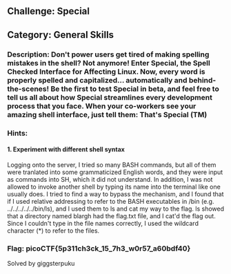 ## Challenge: Special

## Category: General Skills

### Description: Don't power users get tired of making spelling mistakes in the shell? Not anymore! Enter Special, the Spell Checked Interface for Affecting Linux. Now, every word is properly spelled and capitalized... automatically and behind-the-scenes! Be the first to test Special in beta, and feel free to tell us all about how Special streamlines every development process that you face. When your co-workers see your amazing shell interface, just tell them: That's Special (TM)

### Hints:

#### 1. Experiment with different shell syntax

Logging onto the server, I tried so many BASH commands, but all of them were tranlated into some grammaticized English words, and they were input as commands into SH, which it did not understand. In addition, I was not allowed to invoke another shell by typing its name into the terminal like one usually does. I tried to find a way to bypass the mechanism, and I found that if I used relative addressing to refer to the BASH executables in /bin (e.g. ../../../../../bin/ls), and I used them to ls and cat my way to the flag. ls showed that a directory named blargh had the flag.txt file, and I cat'd the flag out. Since I couldn't type in the file names correctly, I used the wildcard character (*) to refer to the files.

### Flag: picoCTF{5p311ch3ck_15_7h3_w0r57_a60bdf40}

Solved by giggsterpuku

